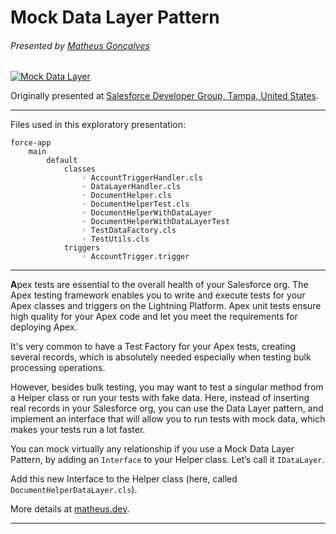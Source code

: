 # Mock Data Layer Pattern

###### _Presented by [Matheus Gonçalves](https://matheus.dev)_

[![Mock Data Layer](https://matheus.dev/wp-content/uploads/2021/11/MockDataLayerPattern_cover.png)](https://www.youtube.com/watch?v=sT8DIOx0x2w)

Originally presented at [Salesforce Developer Group, Tampa, United States](https://trailblazercommunitygroups.com/events/details/salesforce-salesforce-developer-group-tampa-united-states-presents-speeding-up-your-apex-tests-with-a-mock-data-layer-pattern/).

---

Files used in this exploratory presentation:

```
force-app
    main
        default
            classes
                ◦ AccountTriggerHandler.cls
                ◦ DataLayerHandler.cls
                ◦ DocumentHelper.cls
                ◦ DocumentHelperTest.cls
                ◦ DocumentHelperWithDataLayer
                ◦ DocumentHelperWithDataLayerTest
                ◦ TestDataFactory.cls
                ◦ TestUtils.cls
            triggers
                ◦ AccountTrigger.trigger
```

---

**A**pex tests are essential to the overall health of your Salesforce org. The Apex testing framework enables you to write and execute tests for your Apex classes and triggers on the Lightning Platform. Apex unit tests ensure high quality for your Apex code and let you meet the requirements for deploying Apex.

It's very common to have a Test Factory for your Apex tests, creating several records, which is absolutely needed especially when testing bulk processing operations.

However, besides bulk testing, you may want to test a singular method from a Helper class or run your tests with fake data. Here, instead of inserting real records in your Salesforce org, you can use the Data Layer pattern, and implement an interface that will allow you to run tests with mock data, which makes your tests run a lot faster.

You can mock virtually any relationship if you use a Mock Data Layer Pattern, by adding an `Interface` to your Helper class. Let’s call it `IDataLayer`.

Add this new Interface to the Helper class (here, called `DocumentHelperDataLayer.cls`).

More details at [matheus.dev](https://matheus.dev/unit-test-mock-relationships-apex/).

---

